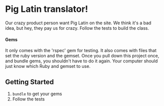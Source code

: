 # Pig Latin translator!

Our crazy product person want Pig Latin on the site. We think it's a bad idea, but
hey, they pay us for crazy. Follow the tests to build the class.

#### Gems

It only comes with the 'rspec' gem for testing. It also comes with files that
set the ruby version and the gemset. Once you pull down this project once, and
bundle gems, you shouldn't have to do it again. Your computer should just know
which Ruby and gemset to use.

## Getting Started

1. `bundle` to get your gems
2. Follow the tests
